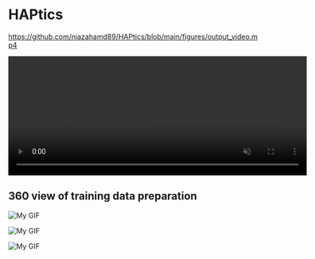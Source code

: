 # HAPtics


https://github.com/niazahamd89/HAPtics/blob/main/figures/output_video.mp4

<video width="600" height="240" controls loop="" muted ="" autoplay="">
  <source src="https://github.com/niazahamd89/HAPtics/blob/main/figures/output_video.mp4" type="video/mp4">
  Your browser does not support the video tag.
</video>


## 360 view of training data preparation

![My GIF](https://github.com/niazahamd89/HAPtics/blob/main/figures/output1.gif)


![My GIF](https://github.com/niazahamd89/HAPtics/blob/main/figures/output2.gif)


![My GIF](https://github.com/niazahamd89/HAPtics/blob/main/figures/output3.gif)


